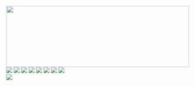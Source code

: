 <p>
  <img align="left" width="490" height="165" src="https://github-readme-stats.vercel.app/api?username=aligundogdu&show_icons=true&hide_border=false&line_height=20&title_color=f69673&icon_color=1b93c9&show_owner=true"/>
  <p>
    <img src="http://views.whatilearened.today/views/github/aligundogdu/views.svg"/>
    <a href="https://daniels-roth-stan.fr/"><img src="https://img.shields.io/website?label=Website%20status%20%3A&url=https://aligundogdu.com"/></a>
    <a href="https://github.com/aligundogdu/"><img src="https://img.shields.io/github/followers/aligundogdu?color=%234CC61E&label=GitHub%20Followers%20%3A"/></a>
    <a href="https://github.com/aligundogdu?tab=repositories"><img src="https://badges.frapsoft.com/os/v2/open-source.svg?v=103"/></a>
    <img src="https://img.shields.io/badge/Front End-Vue.js & React & Html & Css -42b883"/>
    <img src="https://img.shields.io/badge/Back End-Symfony & NodeJS-f55247"/>
    <img src="https://img.shields.io/badge/Server-Ubuntu-a80030"/>
    <img src="https://img.shields.io/badge/OS-Macos-orange"/>
	<br/>
    <img src="https://img.shields.io/twitter/follow/aligundogdu"/>
  </p>
</p>
